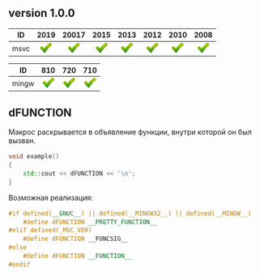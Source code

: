 ﻿
[P]: ../icons/progress.png
[V]: ../icons/success.png
[X]: ../icons/failed.png
[D]: ../icons/danger.png
[E]: ../icons/empty.png
[N]: ../icons/na.png

version 1.0.0
---

| **ID**  | 2019      | 20017     | 2015      | 2013      | 2012      | 2010      | 2008      |  
|:-------:|:---------:|:---------:|:---------:|:---------:|:---------:|:---------:|:---------:|  
| msvc    | [![V]][M] | [![V]][M] | [![V]][M] | [![V]][M] | [![V]][M] | [![V]][M] | [![V]][M] |  

| **ID**  | 810       | 720       | 710       |  
|:-------:|:---------:|:---------:|:---------:|  
| mingw   | [![V]][M] | [![V]][M] | [![V]][M] |  

[M]: #dFUNCTION  "макрос dFUNCTION"  

dFUNCTION
------
Макрос раскрывается в объявление функции, внутри которой он был вызван.  

```cpp
void example()
{
    std::cout << dFUNCTION << '\n';
}
```

Возможная реализация:  

```cpp
#if defined(__GNUC__) || defined(__MINGW32__) || defined(__MINGW__)
    #define dFUNCTION __PRETTY_FUNCTION__
#elif defined(_MSC_VER)
    #define dFUNCTION __FUNCSIG__
#else
    #define dFUNCTION __FUNCTION__
#endif
```

